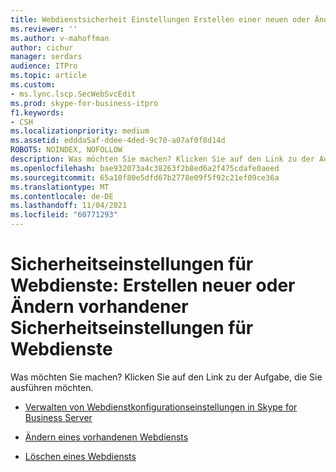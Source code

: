 ```yaml
---
title: Webdienstsicherheit Einstellungen Erstellen einer neuen oder Ändern einer vorhandenen Webdienstsicherheit
ms.reviewer: ''
ms.author: v-mahoffman
author: cichur
manager: serdars
audience: ITPro
ms.topic: article
ms.custom:
- ms.lync.lscp.SecWebSvcEdit
ms.prod: skype-for-business-itpro
f1.keywords:
- CSH
ms.localizationpriority: medium
ms.assetid: eddda5af-ddee-4ded-9c70-a07af0f8d14d
ROBOTS: NOINDEX, NOFOLLOW
description: Was möchten Sie machen? Klicken Sie auf den Link zu der Aufgabe, die Sie ausführen möchten.
ms.openlocfilehash: bae932073a4c38263f2b8ed6a2f475cdafe0aeed
ms.sourcegitcommit: 65a10f80e5dfd67b2778e09f5f92c21ef09ce36a
ms.translationtype: MT
ms.contentlocale: de-DE
ms.lasthandoff: 11/04/2021
ms.locfileid: "60771293"
---
```

# <a name="web-service-security-settings-create-new-or-modify-existing"></a>Sicherheitseinstellungen für Webdienste: Erstellen neuer oder Ändern vorhandener Sicherheitseinstellungen für Webdienste

Was möchten Sie machen? Klicken Sie auf den Link zu der Aufgabe, die Sie ausführen möchten.

- [Verwalten von Webdienstkonfigurationseinstellungen in Skype for Business Server](../../../manage/authentication/web-service-configuration-settings.md)

- [Ändern eines vorhandenen Webdiensts](/previous-versions/office/lync-server-2013/lync-server-2013-modify-existing-web-service-configuration-settings)

- [Löschen eines Webdiensts](/previous-versions/office/lync-server-2013/lync-server-2013-delete-existing-web-service-configuration-settings)